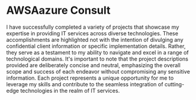 # AWSAazure Consult
I have successfully completed a variety of projects that showcase my expertise in providing IT services across diverse technologies. These accomplishments are highlighted not with the intention of divulging any confidential client information or specific implementation details. Rather, they serve as a testament to my ability to navigate and excel in a range of technological domains. It's important to note that the project descriptions provided are deliberately concise and neutral, emphasizing the overall scope and success of each endeavor without compromising any sensitive information. Each project represents a unique opportunity for me to leverage my skills and contribute to the seamless integration of cutting-edge technologies in the realm of IT services.

